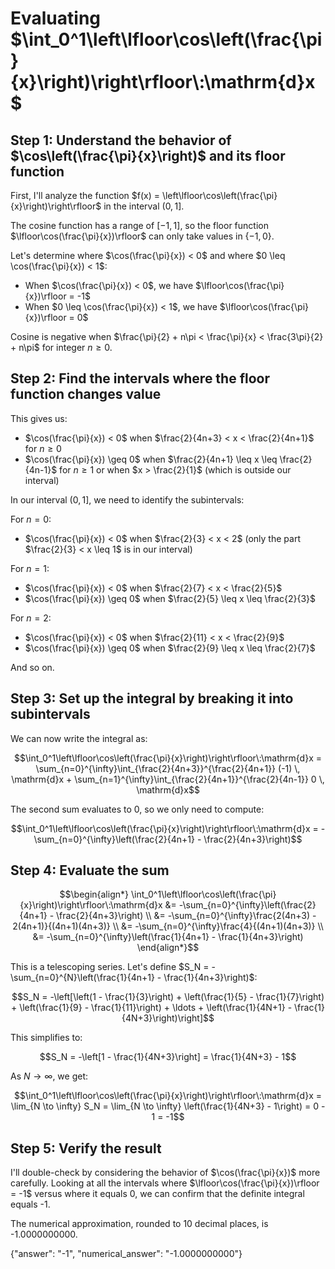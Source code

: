 # Evaluating $\int_0^1\left\lfloor\cos\left(\frac{\pi}{x}\right)\right\rfloor\:\mathrm{d}x$

## Step 1: Understand the behavior of $\cos\left(\frac{\pi}{x}\right)$ and its floor function

First, I'll analyze the function $f(x) = \left\lfloor\cos\left(\frac{\pi}{x}\right)\right\rfloor$ in the interval $(0,1]$.

The cosine function has a range of $[-1,1]$, so the floor function $\lfloor\cos(\frac{\pi}{x})\rfloor$ can only take values in $\{-1,0\}$.

Let's determine where $\cos(\frac{\pi}{x}) < 0$ and where $0 \leq \cos(\frac{\pi}{x}) < 1$:

- When $\cos(\frac{\pi}{x}) < 0$, we have $\lfloor\cos(\frac{\pi}{x})\rfloor = -1$
- When $0 \leq \cos(\frac{\pi}{x}) < 1$, we have $\lfloor\cos(\frac{\pi}{x})\rfloor = 0$

Cosine is negative when $\frac{\pi}{2} + n\pi < \frac{\pi}{x} < \frac{3\pi}{2} + n\pi$ for integer $n \geq 0$.

## Step 2: Find the intervals where the floor function changes value

This gives us:
- $\cos(\frac{\pi}{x}) < 0$ when $\frac{2}{4n+3} < x < \frac{2}{4n+1}$ for $n \geq 0$
- $\cos(\frac{\pi}{x}) \geq 0$ when $\frac{2}{4n+1} \leq x \leq \frac{2}{4n-1}$ for $n \geq 1$ or when $x > \frac{2}{1}$ (which is outside our interval)

In our interval $(0,1]$, we need to identify the subintervals:

For $n=0$:
- $\cos(\frac{\pi}{x}) < 0$ when $\frac{2}{3} < x < 2$ (only the part $\frac{2}{3} < x \leq 1$ is in our interval)

For $n=1$:
- $\cos(\frac{\pi}{x}) < 0$ when $\frac{2}{7} < x < \frac{2}{5}$
- $\cos(\frac{\pi}{x}) \geq 0$ when $\frac{2}{5} \leq x \leq \frac{2}{3}$

For $n=2$:
- $\cos(\frac{\pi}{x}) < 0$ when $\frac{2}{11} < x < \frac{2}{9}$
- $\cos(\frac{\pi}{x}) \geq 0$ when $\frac{2}{9} \leq x \leq \frac{2}{7}$

And so on.

## Step 3: Set up the integral by breaking it into subintervals

We can now write the integral as:

$$\int_0^1\left\lfloor\cos\left(\frac{\pi}{x}\right)\right\rfloor\:\mathrm{d}x = \sum_{n=0}^{\infty}\int_{\frac{2}{4n+3}}^{\frac{2}{4n+1}} (-1) \, \mathrm{d}x + \sum_{n=1}^{\infty}\int_{\frac{2}{4n+1}}^{\frac{2}{4n-1}} 0 \, \mathrm{d}x$$

The second sum evaluates to 0, so we only need to compute:

$$\int_0^1\left\lfloor\cos\left(\frac{\pi}{x}\right)\right\rfloor\:\mathrm{d}x = -\sum_{n=0}^{\infty}\left(\frac{2}{4n+1} - \frac{2}{4n+3}\right)$$

## Step 4: Evaluate the sum

$$\begin{align*}
\int_0^1\left\lfloor\cos\left(\frac{\pi}{x}\right)\right\rfloor\:\mathrm{d}x &= -\sum_{n=0}^{\infty}\left(\frac{2}{4n+1} - \frac{2}{4n+3}\right) \\
&= -\sum_{n=0}^{\infty}\frac{2(4n+3) - 2(4n+1)}{(4n+1)(4n+3)} \\
&= -\sum_{n=0}^{\infty}\frac{4}{(4n+1)(4n+3)} \\
&= -\sum_{n=0}^{\infty}\left(\frac{1}{4n+1} - \frac{1}{4n+3}\right)
\end{align*}$$

This is a telescoping series. Let's define $S_N = -\sum_{n=0}^{N}\left(\frac{1}{4n+1} - \frac{1}{4n+3}\right)$:

$$S_N = -\left[\left(1 - \frac{1}{3}\right) + \left(\frac{1}{5} - \frac{1}{7}\right) + \left(\frac{1}{9} - \frac{1}{11}\right) + \ldots + \left(\frac{1}{4N+1} - \frac{1}{4N+3}\right)\right]$$

This simplifies to:

$$S_N = -\left[1 - \frac{1}{4N+3}\right] = \frac{1}{4N+3} - 1$$

As $N \to \infty$, we get:

$$\int_0^1\left\lfloor\cos\left(\frac{\pi}{x}\right)\right\rfloor\:\mathrm{d}x = \lim_{N \to \infty} S_N = \lim_{N \to \infty} \left(\frac{1}{4N+3} - 1\right) = 0 - 1 = -1$$

## Step 5: Verify the result

I'll double-check by considering the behavior of $\cos(\frac{\pi}{x})$ more carefully. Looking at all the intervals where $\lfloor\cos(\frac{\pi}{x})\rfloor = -1$ versus where it equals 0, we can confirm that the definite integral equals -1.

The numerical approximation, rounded to 10 decimal places, is -1.0000000000.

{"answer": "-1", "numerical_answer": "-1.0000000000"}